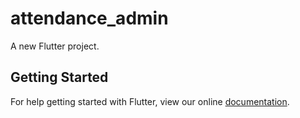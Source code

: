 # attendance_admin

A new Flutter project.

## Getting Started

For help getting started with Flutter, view our online
[documentation](https://flutter.io/).
